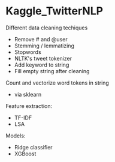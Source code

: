 # Kaggle_TwitterNLP

Different data cleaning techiques
- Remove # and @user
- Stemming / lemmatizing
- Stopwords
- NLTK's tweet tokenizer
- Add keyword to string
- Fill empty string after cleaning

Count and vectorize word tokens in string
- via sklearn

Feature extraction:
- TF-IDF
- LSA

Models:
- Ridge classifier
- XGBoost
